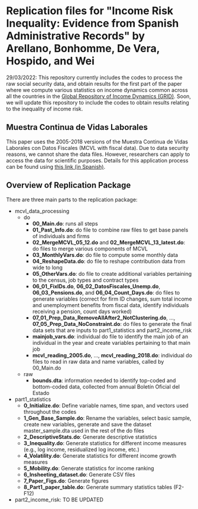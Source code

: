 # Replication files for "Income Risk Inequality: Evidence from Spanish Administrative Records" by Arellano, Bonhomme, De Vera, Hospido, and Wei

29/03/2022: This repository currently includes the codes to process the raw social security data, and obtain results for the first part of the paper where we compute various statistics on income dynamics common across all the countries in the [Global Repository of Income Dynamics (GRID)](https://mebdi.org/global-repository-income-dynamics). Soon, we will update this repository to include the codes to obtain results relating to the inequality of income risk.

## Muestra Continua de Vidas Laborales

This paper uses the 2005-2018 versions of the Muestra Continua de Vidas Laborales con Datos Fiscales (MCVL with fiscal data). Due to data security reasons, we cannot share the data files. However, researchers can apply to access the data for scientific purposes. Details for this application process can be found using [this link (in Spanish)](https://www.seg-social.es/wps/portal/wss/internet/EstadisticasPresupuestosEstudios/Estadisticas/EST211).

## Overview of Replication Package

There are three main parts to the replication package:
- mcvl_data_processing
  - do
    - **00_Main.do**: runs all steps 
    - **01_Past_Info.do**: do file to combine raw files to get base panels of individuals and firms
    - **02_MergeMCVL_05_12.do** and **02_MergeMCVL_13_latest.do**: do files to merge various components of MCVL
    - **03_MonthlyVars.do**: do file to compute some monthly data
    - **04_ReshapeData.do**: do file to reshape contribution data from wide to long
    - **05_OtherVars.do**: do file to create additional variables pertaining to the census, job types and contract types
    - **06_01_FixIDs.do**, **06_02_DatosFiscales_Unemp.do**, **06_03_Pensions.do**, and **06_04_Count_Days.do**: do files to generate variables (correct for firm ID changes, sum total income and unemployment benefits from fiscal data, identify individuals receiving a pension, count days worked)
    - **07_01_Prep_Data_RemoveAllAfter2_NotClustering.do**, …, **07_05_Prep_Data_NoConstraint.do**: do files to generate the final data sets that are inputs to part1_statistics and part2_income_risk
    - **mainjob_vars.do**: individual do file to identify the main job of an individual in the year and create variables pertaining to that main job
    - **mcvl_reading_2005.do**, …, **mcvl_reading_2018.do**: individual do files to read in raw data and name variables, called by 00_Main.do
  - raw 
    - **bounds.dta**: information needed to identify top-coded and bottom-coded data, collected from annual Boletín Oficial del Estado
- part1_statistics
  - **0_Initialize.do**: Define variable names, time span, and vectors used throughout the codes 
  - **1_Gen_Base_Sample.do**: Rename the variables, select basic sample, create new variables, generate and save the dataset master_sample.dta used in the rest of the do files 
  - **2_DescriptiveStats.do**: Generate descriptive statistics 
  - **3_Inequality.do**: Generate statistics for different income measures (e.g., log income, residualized log income, etc.) 
  - **4_Volatility.do**: Generate statistics for different income growth measures 
  - **5_Mobility.do**: Generate statistics for income ranking
  - **6_Insheeting_dataset.do**: Generate CSV files 
  - **7_Paper_Figs.do**: Generate figures 
  - **8_Part1_paper_table.do**: Generate summary statistics tables (F2-F12)
- part2_income_risk: TO BE UPDATED
